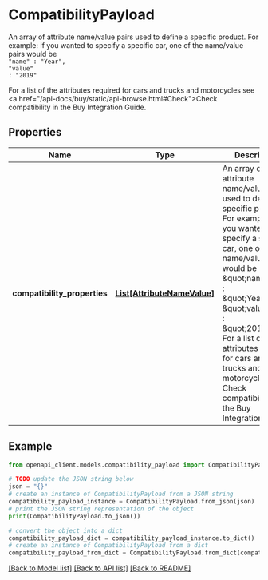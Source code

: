 # CompatibilityPayload

An array of attribute name/value pairs used to define a specific product. For example: If you wanted to specify a specific car, one of the name/value pairs would be <br /><code>\"name\" : \"Year\", <br />\"value\" : \"2019\"</code>  <p> For a list of the attributes required for cars and trucks and motorcycles see <a href=\"/api-docs/buy/static/api-browse.html#Check\">Check compatibility</a> in the Buy Integration Guide.</p>

## Properties

Name | Type | Description | Notes
------------ | ------------- | ------------- | -------------
**compatibility_properties** | [**List[AttributeNameValue]**](AttributeNameValue.md) | An array of attribute name/value pairs used to define a specific product. For example: If you wanted to specify a specific car, one of the name/value pairs would be &amp;quot;name&amp;quot; : &amp;quot;Year&amp;quot;, &amp;quot;value&amp;quot; : &amp;quot;2019&amp;quot; For a list of the attributes required for cars and trucks and motorcycles see Check compatibility in the Buy Integration Guide. | [optional] 

## Example

```python
from openapi_client.models.compatibility_payload import CompatibilityPayload

# TODO update the JSON string below
json = "{}"
# create an instance of CompatibilityPayload from a JSON string
compatibility_payload_instance = CompatibilityPayload.from_json(json)
# print the JSON string representation of the object
print(CompatibilityPayload.to_json())

# convert the object into a dict
compatibility_payload_dict = compatibility_payload_instance.to_dict()
# create an instance of CompatibilityPayload from a dict
compatibility_payload_from_dict = CompatibilityPayload.from_dict(compatibility_payload_dict)
```
[[Back to Model list]](../README.md#documentation-for-models) [[Back to API list]](../README.md#documentation-for-api-endpoints) [[Back to README]](../README.md)


